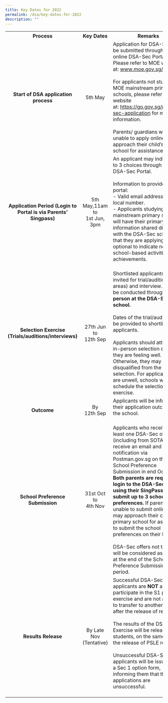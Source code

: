 ```yaml
---
title: Key Dates for 2022
permalink: /dsa/key-dates-for-2022
description: ""
---
```

<table>
<tbody>
<tr>
<th style="text-align: center;">Process</th>
<th style="text-align: center;">Key Dates</th>
<th style="text-align: center;">Remarks</th>
</tr>
<tr>
<td style="text-align: center;"><strong>Start of DSA application process</strong></td>
<td style="text-align: center;">5th May</td>
<td>
<div>Application for DSA-Sec can be submitted through the online DSA-Sec Portal. Please refer to MOE website at: <a href="https://www.moe.gov.sg/secondary/dsa" target="_blank" rel="noopener">www.moe.gov.sg/dsa-sec</a></div>
<div>&nbsp;</div>
<div>For applicants not studying in MOE mainstream primary schools, please refer to MOE website at:&nbsp;<a href="https://www.moe.gov.sg/secondary/dsa/application?pt=Non-mainstream%20school" target="_blank" rel="noopener">https://go.gov.sg/nmsdsa-sec-application</a>&nbsp;for more information.</div>
<div>&nbsp;</div>
<div>Parents/ guardians who are unable to apply online can approach their child&rsquo;s primary school for assistance.</div>
</td>
</tr>
<tr>
<td style="text-align: center;"><strong>Application Period (Login to Portal is via Parents&rsquo; Singpass)</strong></td>
<td style="text-align: center;">5th May,11am to<br />1st Jun, 3pm</td>
<td>An applicant may indicate up to 3 choices through the DSA-Sec Portal.<br /><br />Information to provide in the portal:<br />- Valid email address and local number.<br />- Applicants studying in mainstream primary schools will have their primary school information shared directly with the DSA-Sec schools that they are applying to. It is optional to indicate non-school-based activities and achievements.<br /><br /></td>
</tr>
<tr>
<td style="text-align: center;"><strong>Selection Exercise (Trials/auditions/interviews)</strong></td>
<td style="text-align: center;">27th Jun<br />to<br />12th Sep</td>
<td>
<div>Shortlisted applicants will be invited for trial/audition (CCA areas) and interview. This will be conducted through&nbsp;<strong>in-person at the DSA-Sec school.</strong></div>
<div>&nbsp;</div>
<div>Dates of the trial/audition will be provided to shortlisted applicants.</div>
<div>&nbsp;</div>
<div>Applicants should attend the in-person selection only if they are feeling well. Otherwise, they may be disqualified from the selection. For applicants who are unwell, schools will re-schedule the selection exercise. </div>
</td>
</tr>
<tr>
<td style="text-align: center;"><strong>Outcome</strong></td>
<td style="text-align: center;">By<br />12th Sep</td>
<td>Applicants will be informed of their application outcomes by the school.<br /><br /></td>
</tr>
<tr>
<td style="text-align: center;"><strong>School Preference Submission</strong></td>
<td style="text-align: center;">31st Oct<br />to<br />4th Nov</td>
<td>
<div>Applicants who receive at least one DSA-Sec offer (including from SOTA) will receive an email and SMS notification via Postman.gov.sg on the School Preference Submission in end October.</div>
<div><strong>Both parents are required to login to the DSA-Sec Portal using their SingPass to submit up to 3 school preferences.</strong>&nbsp;If parents are unable to submit online, they may approach their child&rsquo;s primary school for assistance to submit the school preferences on their behalf.</div>
<div>&nbsp;</div>
<div>DSA-Sec offers not taken up will be considered as lapsed at the end of the School Preference Submission period.</div>
</td>
</tr>
<tr>
<td style="text-align: center;"><strong>Results Release</strong></td>
<td style="text-align: center;">By Late Nov (Tentative)</td>
<td>Successful DSA-Sec applicants are&nbsp;<strong>NOT</strong>&nbsp;allowed to participate in the S1 posting exercise and are not allowed to transfer to another school after the release of results.<br /><br />The results of the DSA-Sec Exercise will be released to students, on the same day as the release of PSLE results.<br /><br />Unsuccessful DSA-Sec applicants will be issued with a Sec 1 option form, informing them that their applications are unsuccessful.<br /><br /></td>
</tr>
</tbody>
</table>